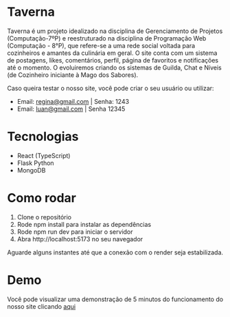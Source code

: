 # Taverna
Taverna é um projeto idealizado na disciplina de Gerenciamento de Projetos (Computação-7ºP) e reestruturado na disciplina de Programação Web (Computação - 8°P), que refere-se a uma rede social voltada para cozinheiros e amantes da culinária em geral. 
O site conta com um sistema de postagens, likes, comentários, perfil, página de favoritos e notificações até o momento. O evoluiremos criando os sistemas de Guilda, Chat e Níveis (de Cozinheiro iniciante à Mago dos Sabores).

Caso queira testar o nosso site, você pode criar o seu usuário ou utilizar:

* Email: regina@gmail.com | Senha: 1243
* Email: luan@gmail.com | Senha 12345 

# Tecnologias

* React (TypeScript)
* Flask Python
* MongoDB

# Como rodar
1. Clone o repositório
2. Rode npm install para instalar as dependências
3. Rode npm run dev para iniciar o servidor
4. Abra http://localhost:5173 no seu navegador

Aguarde alguns instantes até que a conexão com o render seja estabilizada.

# Demo
Você pode visualizar uma demonstração de 5 minutos do funcionamento do nosso site clicando [aqui](https://drive.google.com/file/d/1FnbiP_-6GDxJ7XIMHf2vKp9IYq6qNuKE/view?usp=drive_link)
